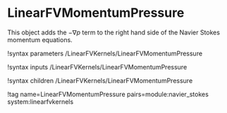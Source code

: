 # LinearFVMomentumPressure

This object adds the $-\nabla p$ term to the right hand side of
the Navier Stokes momentum equations.

!syntax parameters /LinearFVKernels/LinearFVMomentumPressure

!syntax inputs /LinearFVKernels/LinearFVMomentumPressure

!syntax children /LinearFVKernels/LinearFVMomentumPressure

!tag name=LinearFVMomentumPressure pairs=module:navier_stokes system:linearfvkernels
